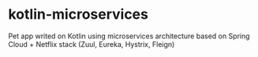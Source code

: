 # kotlin-microservices
Pet app writed on Kotlin using microservices architecture based on Spring Cloud + Netflix stack (Zuul, Eureka, Hystrix, Fleign) 
